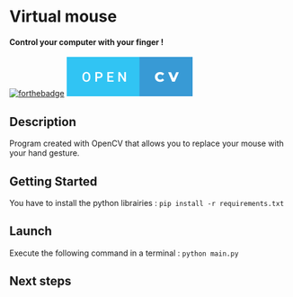 # Virtual mouse
#### Control your computer with your finger !

[![forthebadge](https://forthebadge.com/images/badges/made-with-python.svg)](https://forthebadge.com)  ![badge-fitnessl](https://github.com/pierre-vignoles/virtual_mouse/blob/master/img/open-cv.svg)

## Description
Program created with OpenCV that allows you to replace your mouse with your hand gesture. 

## Getting Started
You have to install the python librairies : `pip install -r requirements.txt`

## Launch
Execute the following command in a terminal : `python main.py`  

## Next steps
